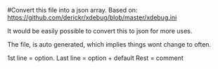 #Convert this file into a json array.
Based on:
https://github.com/derickr/xdebug/blob/master/xdebug.ini

It would be easily possible to convert this to json for more uses.

The file, is auto generated, which implies things wont change to often.

1st line = option.
Last line = option + default
Rest = comment